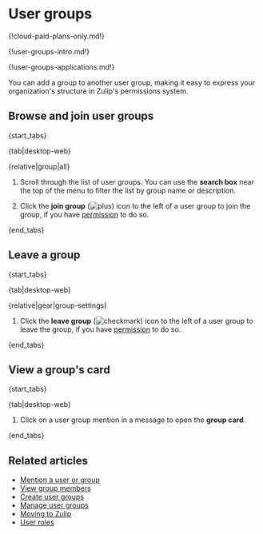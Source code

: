 # User groups

{!cloud-paid-plans-only.md!}

{!user-groups-intro.md!}

{!user-groups-applications.md!}

You can add a group to another user group, making it easy to express your
organization's structure in Zulip's permissions system.

## Browse and join user groups

{start_tabs}

{tab|desktop-web}

{relative|group|all}

1. Scroll through the list of user groups. You can use the **search box** near
   the top of the menu to filter the list by group name or description.

1. Click the **join group** (<img src="/static/images/help/desktop-web-plus-icon.svg"
   alt="plus" class="help-center-icon"/>) icon to the left of a user group to
   join the group, if you have
   [permission](/help/manage-user-groups#configure-group-permissions) to do so.

{end_tabs}

## Leave a group

{start_tabs}

{tab|desktop-web}

{relative|gear|group-settings}

1. Click the **leave group** (<img
   src="/static/images/help/desktop-web-check-icon.svg" alt="checkmark"
   class="help-center-icon"/>) icon to the left of a user group to leave the
   group, if you have
   [permission](/help/manage-user-groups#configure-group-permissions) to do so.

{end_tabs}

## View a group's card

{start_tabs}

{tab|desktop-web}

1. Click on a user group mention in a message to open the **group card**.

{end_tabs}

## Related articles

* [Mention a user or group](/help/mention-a-user-or-group)
* [View group members](/help/view-group-members)
* [Create user groups](/help/create-user-groups)
* [Manage user groups](/help/manage-user-groups)
* [Moving to Zulip](/help/moving-to-zulip)
* [User roles](/help/user-roles)
